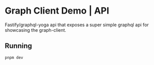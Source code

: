 # Graph Client Demo | API

Fastify/graphql-yoga api that exposes a super simple graphql api for showcasing the graph-client.

## Running

```bash
pnpm dev
```
